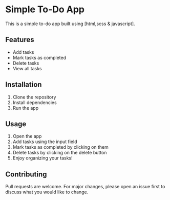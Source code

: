 # Simple To-Do App

This is a simple to-do app built using [html,scss & javascript].

## Features

- Add tasks
- Mark tasks as completed
- Delete tasks
- View all tasks

## Installation

1. Clone the repository
2. Install dependencies
3. Run the app

## Usage

1. Open the app
2. Add tasks using the input field
3. Mark tasks as completed by clicking on them
4. Delete tasks by clicking on the delete button
5. Enjoy organizing your tasks!

## Contributing

Pull requests are welcome. For major changes, please open an issue first to discuss what you would like to change.
